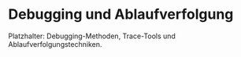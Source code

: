 # Debugging und Ablaufverfolgung

Platzhalter: Debugging-Methoden, Trace-Tools und Ablaufverfolgungstechniken.
